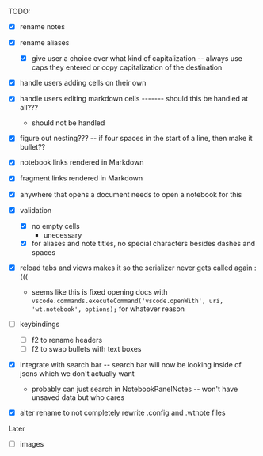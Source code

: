 TODO:
- [x] rename notes
- [x] rename aliases
    - [x] give user a choice over what kind of capitalization -- always use caps they entered or copy capitalization of the destination
- [x] handle users adding cells on their own
- [x] handle users editing markdown cells ------- should this be handled at all???
    - should not be handled
- [x] figure out nesting??? -- if four spaces in the start of a line, then make it bullet??
- [x] notebook links rendered in Markdown
- [x] fragment links rendered in Markdown
- [x] anywhere that opens a document needs to open a notebook for this
- [x] validation
    - [x] no empty cells
        - unecessary
    - [x] for aliases and note titles, no special characters besides dashes and spaces
- [x] reload tabs and views makes it so the serializer never gets called again :(((
    - seems like this is fixed opening docs with `vscode.commands.executeCommand('vscode.openWith', uri, 'wt.notebook', options);` for whatever reason
- [ ] keybindings 
    - [ ] f2 to rename headers
    - [ ] f2 to swap bullets with text boxes
- [x] integrate with search bar -- search bar will now be looking inside of jsons which we don't actually want
    - probably can just search in NotebookPanelNotes -- won't have unsaved data but who cares
- [x] alter rename to not completely rewrite .config and .wtnote files


Later
- [ ] images
